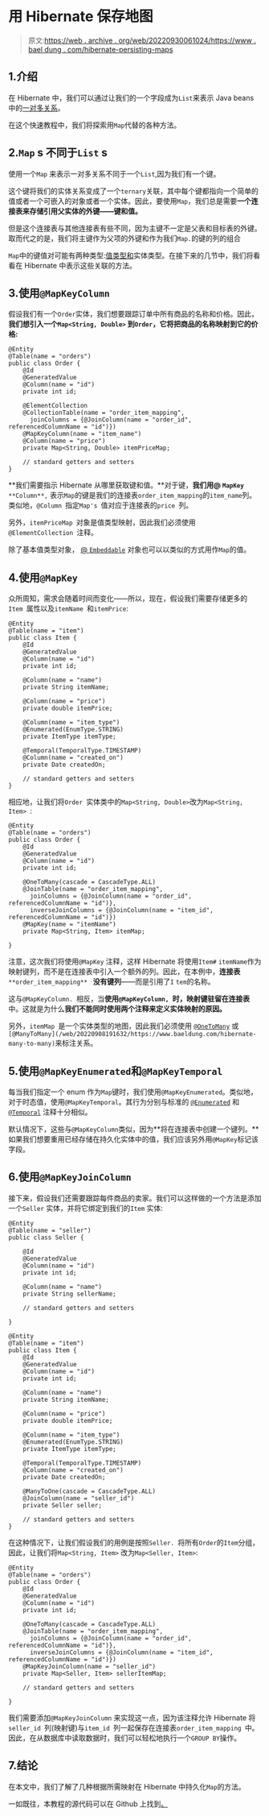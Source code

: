 # 用 Hibernate 保存地图

> 原文:[https://web . archive . org/web/20220930061024/https://www . bael dung . com/hibernate-persisting-maps](https://web.archive.org/web/20220930061024/https://www.baeldung.com/hibernate-persisting-maps)

## 1.介绍

在 Hibernate 中，我们可以通过让我们的一个字段成为`List`来表示 Java beans 中的[一对多关系](/web/20220908191632/https://www.baeldung.com/hibernate-one-to-many)。

在这个快速教程中，我们将探索用`Map`代替的各种方法。

## 2.`Map` s 不同于`List` s

使用一个`Map` 来表示一对多关系不同于一个`List`,因为我们有一个键。

这个键将我们的实体关系变成了一个`ternary`关联，其中每个键都指向一个简单的值或者一个可嵌入的对象或者一个实体。因此，要使用`Map`，我们总是需要**一个连接表来存储引用父实体的外键——键和值。**

但是这个连接表与其他连接表有些不同，因为主键不一定是父表和目标表的外键。取而代之的是，我们将主键作为父项的外键和作为我们`Map.`的键的列的组合

`Map`中的键值对可能有两种类型:[值类型和](https://web.archive.org/web/20220908191632/https://javabydeveloper.com/hibernate-entity-types-vs-value-types/)实体类型。在接下来的几节中，我们将看看在 Hibernate 中表示这些关联的方法。

## 3.使用`@MapKeyColumn`

假设我们有一个`Order`实体，我们想要跟踪订单中所有商品的名称和价格。因此，**我们想引入一个`Map<String, Double>` 到`Order`，它将把商品的名称映射到它的价格:**

```
@Entity
@Table(name = "orders")
public class Order {
    @Id
    @GeneratedValue
    @Column(name = "id")
    private int id;

    @ElementCollection
    @CollectionTable(name = "order_item_mapping", 
      joinColumns = {@JoinColumn(name = "order_id", referencedColumnName = "id")})
    @MapKeyColumn(name = "item_name")
    @Column(name = "price")
    private Map<String, Double> itemPriceMap;

    // standard getters and setters
}
```

**我们需要指示 Hibernate 从哪里获取键和值。**对于键，**我们用@ `MapKey`** `**Column**,` 表示`Map`的键是我们的连接表`order_item_mapping`的`item_name`列。类似地，`@Column `指定`Map's `值对应于连接表的`price `列。

另外，`itemPriceMap `对象是值类型映射，因此我们必须使用`@ElementCollection `注释。

除了基本值类型对象， [@ `Embeddable`](https://web.archive.org/web/20220908191632/https://docs.jboss.org/hibernate/jpa/2.1/api/javax/persistence/Embeddable.html) 对象也可以以类似的方式用作`Map`的值。

## 4.使用`@MapKey`

众所周知，需求会随着时间而变化——所以，现在，假设我们需要存储更多的`Item `属性以及`itemName `和`itemPrice`:

```
@Entity
@Table(name = "item")
public class Item {
    @Id
    @GeneratedValue
    @Column(name = "id")
    private int id;

    @Column(name = "name")
    private String itemName;

    @Column(name = "price")
    private double itemPrice;

    @Column(name = "item_type")
    @Enumerated(EnumType.STRING)
    private ItemType itemType;

    @Temporal(TemporalType.TIMESTAMP)
    @Column(name = "created_on")
    private Date createdOn;

    // standard getters and setters
}
```

相应地，让我们将`Order `实体类中的`Map<String, Double>`改为`Map<String, Item> `:

```
@Entity
@Table(name = "orders")
public class Order {
    @Id
    @GeneratedValue
    @Column(name = "id")
    private int id;

    @OneToMany(cascade = CascadeType.ALL)
    @JoinTable(name = "order_item_mapping", 
      joinColumns = {@JoinColumn(name = "order_id", referencedColumnName = "id")},
      inverseJoinColumns = {@JoinColumn(name = "item_id", referencedColumnName = "id")})
    @MapKey(name = "itemName")
    private Map<String, Item> itemMap;

}
```

注意，这次我们将使用`@MapKey` 注释，这样 Hibernate 将使用`Item#` `itemName`作为映射键列，而不是在连接表中引入一个额外的列。因此，在本例中，**连接表** `**order_item_mapping** ` **没有键列**——而是引用了`I` `tem`的名称。

这与`@MapKeyColumn. `相反，当**使用`@MapKeyColumn, `时，映射键驻留在连接表**中。这就是为什么**我们不能同时使用两个注释来定义实体映射的原因。**

另外，`itemMap `是一个实体类型的地图，因此我们必须使用 [`@OneToMany`](/web/20220908191632/https://www.baeldung.com/hibernate-one-to-many) 或`[@ManyToMany](/web/20220908191632/https://www.baeldung.com/hibernate-many-to-many)`来标注关系。

## 5.使用`@MapKeyEnumerated`和`@MapKeyTemporal`

每当我们指定一个 enum 作为`Map`键时，我们使用`@MapKeyEnumerated`。类似地，对于时态值，使用`@MapKeyTemporal`。其行为分别与标准的 [`@Enumerated`](https://web.archive.org/web/20220908191632/https://docs.jboss.org/hibernate/jpa/2.1/api/javax/persistence/Enumerated.html) 和 [`@Temporal`](https://web.archive.org/web/20220908191632/https://docs.jboss.org/hibernate/jpa/2.1/api/javax/persistence/Temporal.html) 注释十分相似。

默认情况下，这些与`@MapKeyColumn`类似，因为**将在连接表中创建一个键列。**如果我们想要重用已经存储在持久化实体中的值，我们应该另外用`@MapKey`标记该字段。

## 6.使用`@MapKeyJoinColumn`

接下来，假设我们还需要跟踪每件商品的卖家。我们可以这样做的一个方法是添加一个`Seller` 实体，并将它绑定到我们的`Item` 实体:

```
@Entity
@Table(name = "seller")
public class Seller {

    @Id
    @GeneratedValue
    @Column(name = "id")
    private int id;

    @Column(name = "name")
    private String sellerName;

    // standard getters and setters

}
```

```
@Entity
@Table(name = "item")
public class Item {
    @Id
    @GeneratedValue
    @Column(name = "id")
    private int id;

    @Column(name = "name")
    private String itemName;

    @Column(name = "price")
    private double itemPrice;

    @Column(name = "item_type")
    @Enumerated(EnumType.STRING)
    private ItemType itemType;

    @Temporal(TemporalType.TIMESTAMP)
    @Column(name = "created_on")
    private Date createdOn;

    @ManyToOne(cascade = CascadeType.ALL)
    @JoinColumn(name = "seller_id")
    private Seller seller;

    // standard getters and setters
}
```

在这种情况下，让我们假设我们的用例是按照`Seller. `将所有`Order`的`Item`分组，因此，让我们将`Map<String, Item>` 改为`Map<Seller, Item>`:

```
@Entity
@Table(name = "orders")
public class Order {
    @Id
    @GeneratedValue
    @Column(name = "id")
    private int id;

    @OneToMany(cascade = CascadeType.ALL)
    @JoinTable(name = "order_item_mapping", 
      joinColumns = {@JoinColumn(name = "order_id", referencedColumnName = "id")},
      inverseJoinColumns = {@JoinColumn(name = "item_id", referencedColumnName = "id")})
    @MapKeyJoinColumn(name = "seller_id")
    private Map<Seller, Item> sellerItemMap;

    // standard getters and setters

}
```

我们需要添加`@MapKeyJoinColumn` 来实现这一点，因为该注释允许 Hibernate 将`seller_id `列(映射键)与`item_id `列一起保存在连接表`order_item_mapping `中。因此，在从数据库中读取数据时，我们可以轻松地执行一个`GROUP BY`操作。

## 7.结论

在本文中，我们了解了几种根据所需映射在 Hibernate 中持久化`Map`的方法。

一如既往，本教程的源代码可以在 Github 上找到[。](https://web.archive.org/web/20220908191632/https://github.com/eugenp/tutorials/tree/master/persistence-modules/hibernate-mapping)